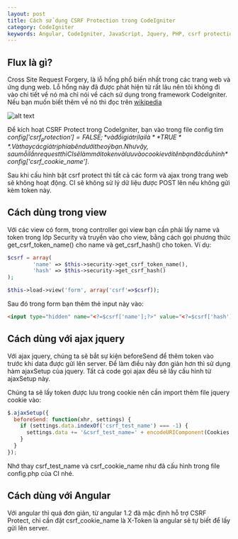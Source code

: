 ```yaml
---
layout: post
title: Cách sử dụng CSRF Protection trong CodeIgniter
category: CodeIgniter
keywords: Angular, CodeIgniter, JavaScript, Jquery, PHP, csrf protection  
---
```


## Flux là gì?

Cross Site Request Forgery, là lỗ hổng phổ biến nhất trong các trang web và ứng dụng web. Lỗ hổng này đã được phát hiện từ rất lâu nên tôi không đi vào chi tiết về nó mà chỉ nói về cách sử dụng trong framework CodeIgniter. Nếu bạn muốn biết thêm về nó thì đọc trên [wikipedia](https://en.wikipedia.org/wiki/Cross-site_request_forgery)

![alt text](https://4.bp.blogspot.com/-_dA-Vfq1q1E/WawpL-2WovI/AAAAAAAABk8/HRpIYBwUqy4KaNeFt6XasJxBsU1jSq2EQCLcBGAs/s400/codeigniter-csrf-security-token-ajax.png "Cách sử dụng CSRF Protection trong CodeIgniter")

Để kích hoạt CSRF Protect trong CodeIgniter, bạn vào trong file config tìm *$config['csrf_protection'] = FALSE;* và đổi giá trị lại là **TRUE**. Và thay các giá trị phía bên dưới theo ý bạn. Như vậy, sau mỗi lần request thì CI sẽ làm mới token và lưu vào cookie với tên bạn đã cấu hình *$config['csrf_cookie_name']*. 

Sau khi cấu hình bật csrf protect thì tất cả các form và ajax trong trang web sẽ không hoạt động. CI sẽ không sử lý dữ liệu được POST lên nếu không gửi kèm token này.

## Cách dùng trong view

Với các view có form, trong controller gọi view bạn cần phải lấy name và token trong lớp Security và truyền vào cho view, bằng cách gọi phương thức get_csrf_token_name() cho name và get_csrf_hash() cho token. Ví dụ:

```php
$csrf = array(
        'name' => $this->security->get_csrf_token_name(),
        'hash' => $this->security->get_csrf_hash()
);

$this->load->view('form', array('csrf'=>$csrf));
```

Sau đó trong form bạn thêm thẻ input này vào:

```html
<input type="hidden" name="<?=$csrf['name'];?>" value="<?=$csrf['hash'];?>" />
```

## Cách dùng với ajax jquery
Với ajax jquery, chúng ta sẽ bắt sự kiện beforeSend để thêm token vào trước khi data được gửi lên server. Để làm điều này đơn giản hơn thì sử dụng hàm ajaxSetup của jquery. Tất cả code gọi ajax đều sẽ lấy cấu hình từ ajaxSetup này.

Chúng ta sẽ lấy token được lưu trong cookie nên cần import thêm file jquery cookie vào:

```javascript
$.ajaxSetup({
  beforeSend: function(xhr, settings) {
    if (settings.data.indexOf('csrf_test_name') === -1) {
      settings.data += '&csrf_test_name=' + encodeURIComponent(Cookies.get('csrf_cookie_name'));
    }
  }
});
```


Nhớ thay csrf_test_name và csrf_cookie_name như đã cấu hình trong file config.php của CI nhé.

## Cách dùng với Angular

Với angular thì quá đơn giản, từ angular 1.2 đã mặc định hỗ trợ CSRF Protect, chỉ cần đặt csrf_cookie_name là X-Token là angular sẽ tự biết để lấy gửi lên server.